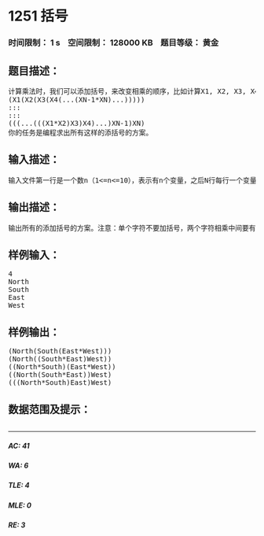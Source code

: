# 1251 括号   
### 时间限制： 1 s&nbsp;&nbsp;&nbsp;&nbsp;空间限制： 128000 KB&nbsp;&nbsp;&nbsp;&nbsp;题目等级： 黄金  
## 题目描述：  

<pre>
计算乘法时，我们可以添加括号，来改变相乘的顺序，比如计算X1, X2, X3, X4, …, XN的积，可以
(X1(X2(X3(X4(...(XN-1*XN)...)))))
:::
:::
(((...(((X1*X2)X3)X4)...)XN-1)XN)
你的任务是编程求出所有这样的添括号的方案。
</pre>
  
  
## 输入描述：  

<pre>
输入文件第一行是一个数n（1<=n<=10），表示有n个变量，之后N行每行一个变量的名字。
</pre>
  
  
## 输出描述：  

<pre>
输出所有的添加括号的方案。注意：单个字符不要加括号，两个字符相乘中间要有乘号。
</pre>
  
  
## 样例输入：  

<pre>
4
North 
South 
East 
West
</pre>
  
  
## 样例输出：  

<pre>
(North(South(East*West)))
(North((South*East)West))
((North*South)(East*West))
((North(South*East))West)
(((North*South)East)West)
</pre>
  
  
## 数据范围及提示：  

<pre>
</pre>
  
  
***  

##### AC: 41  
##### WA: 6  
##### TLE: 4  
##### MLE: 0  
##### RE: 3  

